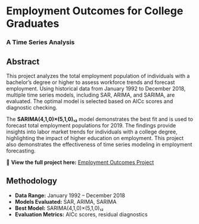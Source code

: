 # Employment Outcomes for College Graduates  
### A Time Series Analysis  

## Abstract  
This project analyzes the total employment population of individuals with a bachelor’s degree or higher to assess workforce trends and forecast employment. Using historical data from January 1992 to December 2018, multiple time series models, including SAR, ARIMA, and SARIMA, are evaluated. The optimal model is selected based on AICc scores and diagnostic checking.  

The **SARIMA(4,1,0)×(5,1,0)₁₂** model demonstrates the best fit and is used to forecast total employment populations for 2019. The findings provide insights into labor market trends for individuals with a college degree, highlighting the impact of higher education on employment. This project also demonstrates the effectiveness of time series modeling in employment forecasting.  

🔗 **View the full project here:** [Employment Outcomes Project](https://anthonycu10.github.io/EmploymentRatesProject.html)  

## Methodology  
- **Data Range:** January 1992 – December 2018  
- **Models Evaluated:** SAR, ARIMA, SARIMA  
- **Best Model:** SARIMA(4,1,0)×(5,1,0)₁₂  
- **Evaluation Metrics:** AICc scores, residual diagnostics  
